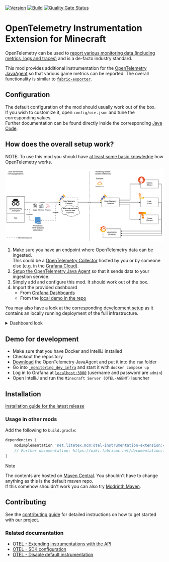 <!-- modrinth_exclude.start -->

[![Version](https://img.shields.io/modrinth/v/otel-instrumentation-extension)](https://modrinth.com/mod/otel-instrumentation-extension)
[![Build](https://img.shields.io/github/actions/workflow/status/litetex-oss/mcm-otel-instrumentation-extension/check-build.yml?branch=dev)](https://github.com/litetex-oss/mcm-otel-instrumentation-extension/actions/workflows/check-build.yml?query=branch%3Adev)
[![Quality Gate Status](https://sonarcloud.io/api/project_badges/measure?project=litetex-oss_mcm-otel-instrumentation-extension&metric=alert_status)](https://sonarcloud.io/dashboard?id=litetex-oss_mcm-otel-instrumentation-extension)

# OpenTelemetry Instrumentation Extension for Minecraft

<!-- modrinth_exclude.end -->

OpenTelemetry can be used to [report various monitoring data (including metrics, logs and traces)](https://opentelemetry.io/docs/what-is-opentelemetry/) and is a de-facto industry standard.

This mod provides additional instrumentation for the [OpenTelemetry JavaAgent](https://opentelemetry.io/docs/zero-code/java/agent/) so that various game metrics can be reported. The overall functionality is similar to [``fabric-exporter``](https://github.com/ruscalworld/fabric-exporter).

## Configuration

The default configuration of the mod should usually work out of the box.<br/>
If you wish to customize it, open ``config/oie.json`` and tune the corresponding values.<br/>
Further documentation can be found directly inside the corresponding [Java Code](https://github.com/litetex-oss/mcm-otel-instrumentation-extension/tree/dev/src/main/java/net/litetex/oie/config/).

## How does the overall setup work?

NOTE: To use this mod you should have [at least some basic knowledge](https://opentelemetry.io/docs/getting-started/ops/) how OpenTelemetry works.

![Infra Overview](https://raw.githubusercontent.com/litetex-oss/mcm-otel-instrumentation-extension/refs/heads/dev/assets/InfraOverview.svg)

1. Make sure you have an endpoint where OpenTelemetry data can be ingested.<br/>This could be a [OpenTelemetry Collector](https://opentelemetry.io/docs/collector/) hosted by you or by someone else (e.g. in the [Grafana Cloud](https://grafana.com/docs/grafana-cloud/monitor-applications/application-observability/collector/)).
2. [Setup the OpenTelemetry Java Agent](https://opentelemetry.io/docs/zero-code/java/agent/getting-started/) so that it sends data to your ingestion service.
3. Simply add and configure this mod. It should work out of the box.
4. Import the provided dashboard
    * From [Grafana Dashboards](https://grafana.com/grafana/dashboards/23234)
    * From the [local demo in the repo](https://github.com/litetex-oss/mcm-otel-instrumentation-extension/tree/dev/_monitoring_dev_infra/docker-compose.yml)


You may also have a look at the corresponding [development setup](https://github.com/litetex-oss/mcm-otel-instrumentation-extension?tab=readme-ov-file#demo-for-development) as it contains an locally running deployment of the full infrastructure.

<details><summary>Dashboard look</summary>

![Overview](https://raw.githubusercontent.com/litetex-oss/mcm-otel-instrumentation-extension/refs/heads/dev/assets/dashboard-overview.jpg)
![Network](https://raw.githubusercontent.com/litetex-oss/mcm-otel-instrumentation-extension/refs/heads/dev/assets/dashboard-network.jpg)
![Chunk Generation](https://raw.githubusercontent.com/litetex-oss/mcm-otel-instrumentation-extension/refs/heads/dev/assets/dashboard-chunk-generation.jpg)
![Entities](https://raw.githubusercontent.com/litetex-oss/mcm-otel-instrumentation-extension/refs/heads/dev/assets/dashboard-entities.jpg)
![Player](https://raw.githubusercontent.com/litetex-oss/mcm-otel-instrumentation-extension/refs/heads/dev/assets/dashboard-players.jpg)

</details>

<!-- modrinth_exclude.start -->

## Demo for development

* Make sure that you have Docker and IntelliJ installed
* Checkout the repository
* [Download](https://github.com/open-telemetry/opentelemetry-java-instrumentation/releases) the OpenTelemetry JavaAgent and put it into the ``run`` folder
* Go into [``_monitoring_dev_infra``](./_monitoring_dev_infra/) and start it with ``docker compose up``
* Log in to Grafana at [``localhost:3000``](http://localhost:3000) (username and password are ``admin``)
* Open IntelliJ and run the ``Minecraft Server (OTEL-AGENT)`` launcher

## Installation
[Installation guide for the latest release](https://github.com/litetex-oss/mcm-otel-instrumentation-extension/releases/latest#Installation)

### Usage in other mods

Add the following to ``build.gradle``:
```groovy
dependencies {
    modImplementation 'net.litetex.mcm:otel-instrumentation-extension:<version>'
    // Further documentation: https://wiki.fabricmc.net/documentation:fabric_loom
}
```

> [!NOTE]
> The contents are hosted on [Maven Central](https://repo.maven.apache.org/maven2/net/litetex/mcm/). You shouldn't have to change anything as this is the default maven repo.<br/>
> If this somehow shouldn't work you can also try [Modrinth Maven](https://support.modrinth.com/en/articles/8801191-modrinth-maven).

## Contributing
See the [contributing guide](./CONTRIBUTING.md) for detailed instructions on how to get started with our project.

### Related documentation
* [OTEL - Extending instrumentations with the API](https://opentelemetry.io/docs/zero-code/java/agent/api/)
* [OTEL - SDK configuration](https://opentelemetry.io/docs/languages/java/configuration)
* [OTEL - Disable default instrumentation](https://opentelemetry.io/docs/zero-code/java/agent/disable/#enable-manual-instrumentation-only)

<!-- modrinth_exclude.end -->
